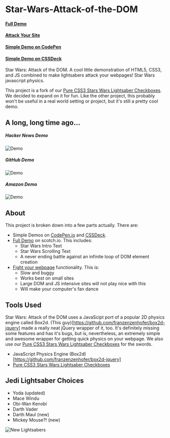 Star-Wars-Attack-of-the-DOM
===========================

#### [Full Demo](http://scotch.io/demos/star-wars-attack-of-the-dom)
#### [Attack Your Site](http://scotch.io/apps/star-wars-attack-of-the-dom)
#### [Simple Demo on CodePen](http://codepen.io)
#### [Simple Demo on CSSDeck](http://cssdeck.com) 

Star Wars: Attack of the DOM. A cool little demonstration of HTML5, CSS3, and JS combined to make lightsabers attack your webpages! Star Wars javascript physics.

This project is a fork of our [Pure CSS3 Stars Wars Lightsaber Checkboxes](https://github.com/scotch-io/Pure-CSS3-Star-Wars-Lightsaber-Checkboxes). We decided to expand on it for fun. Like the other project, this probably won't be useful in a real world setting or project, but it's still a pretty cool demo.

## A long, long time ago...

##### Hacker News Demo
![Demo](http://scotch.io/images/demo-0.png "Demo")

##### GitHub Demo
![Demo](http://scotch.io/images/demo-1.png "Demo")

##### Amazon Demo
![Demo](http://scotch.io/images/demo-2.png "Demo")


## About
This project is broken down into a few parts actually. There are:

 - Simple Demos on [CodePen.io](http://codepen.io/ncerminara) and [CSSDeck](http://cssdeck.com/user/ncerminara).
 - [Full Demo](http://scotch.io/demos/star-wars-attack-of-the-dom) on scotch.io. This includes:
    - Star Wars Intro Text
    - Star Wars Scrolling Text
    - A never ending battle against an infinite loop of DOM element creation
 - [Fight your webpage](http://scotch.io/apps/star-wars-attack-of-the-dom) functionality. This is:
    - Slow and buggy
    - Works best on small sites
    - Large DOM and JS intensive sites will not play nice with this
    - Will make your computer's fan dance

## Tools Used
Star Wars: Attack of the DOM uses a JavaScipt port of a popular 2D physics engine called Box2d. (This guy)[https://github.com/franzenzenhofer/box2d-jquery] made a really neat jQuery wrapper of it, too. It's definitely missing some features and has it's bugs, but is, nevertheless, an extremely simple and awesome wrapper for getting quick physics on your webpage. We also use our [Pure CSS3 Stars Wars Lightsaber Checkboxes](https://github.com/scotch-io/Pure-CSS3-Star-Wars-Lightsaber-Checkboxes) for the swords.

- JavaScript Physics Engine (Box2d)[https://github.com/franzenzenhofer/box2d-jquery]
- [Pure CSS3 Stars Wars Lightsaber Checkboxes](https://github.com/scotch-io/Pure-CSS3-Star-Wars-Lightsaber-Checkboxes)

## Jedi Lightsaber Choices

- Yoda (updated)
- Mace Windu
- Obi-Wan Kenobi
- Darth Vader
- Darth Maul (new)
- Mickey Mouse?! (new)

![New Lightsabers](http://scotch.io/images/new-sabers.png "New Lightsabers")

